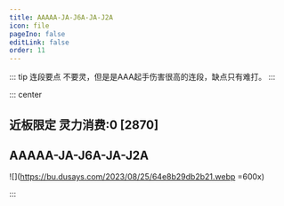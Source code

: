 ```yaml
---
title: AAAAA-JA-J6A-JA-J2A
icon: file
pageIno: false
editLink: false
order: 11
---
```


::: tip 连段要点
不要灵，但是是AAA起手伤害很高的连段，缺点只有难打。
:::

::: center
## **近板限定 灵力消费:0 [2870]**
## **AAAAA-JA-J6A-JA-J2A**

![](https://bu.dusays.com/2023/08/25/64e8b29db2b21.webp =600x)

:::
